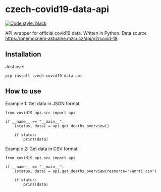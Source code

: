 # czech-covid19-data-api
[![Code style: black](https://img.shields.io/badge/code%20style-black-000000.svg)](https://github.com/psf/black)

API wrapper for official covid19 data. Written in Python. Data source https://onemocneni-aktualne.mzcr.cz/api/v2/covid-19. 

## Installation
Just use:
```
pip install czech-covid19-data-api
```

## How to use

Example 1: Get data in JSON format:

```
from covid19_api.src import api

if __name__ == "__main__":
    (status, data) = api.get_deaths_overview()

    if status:
        print(data)
```

Example 2: Get data in CSV format:

```
from covid19_api.src import api

if __name__ == "__main__":
    (status, data) = api.get_deaths_overview(resource="/umrti.csv")

    if status:
        print(data)
```
